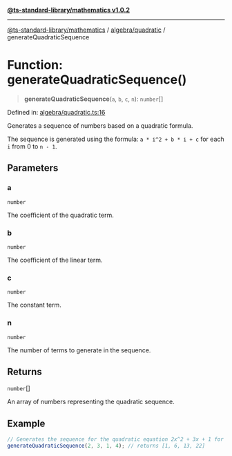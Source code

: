 [**@ts-standard-library/mathematics v1.0.2**](../../../README.md)

***

[@ts-standard-library/mathematics](../../../README.md) / [algebra/quadratic](../README.md) / generateQuadraticSequence

# Function: generateQuadraticSequence()

> **generateQuadraticSequence**(`a`, `b`, `c`, `n`): `number`[]

Defined in: [algebra/quadratic.ts:16](https://github.com/gabaudette/ts-stdlib/blob/4a412e6fb273dc9fcab54b84c05921f52dac4b3f/packages/mathematics/src/algebra/quadratic.ts#L16)

Generates a sequence of numbers based on a quadratic formula.

The sequence is generated using the formula: `a * i^2 + b * i + c` for each `i` from 0 to `n - 1`.

## Parameters

### a

`number`

The coefficient of the quadratic term.

### b

`number`

The coefficient of the linear term.

### c

`number`

The constant term.

### n

`number`

The number of terms to generate in the sequence.

## Returns

`number`[]

An array of numbers representing the quadratic sequence.

## Example

```ts
// Generates the sequence for the quadratic equation 2x^2 + 3x + 1 for x = 0, 1, 2, 3
generateQuadraticSequence(2, 3, 1, 4); // returns [1, 6, 13, 22]
```
